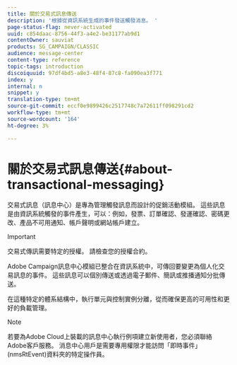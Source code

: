 ```yaml
---
title: 關於交易式訊息傳送
description: '根據從資訊系統生成的事件發送觸發消息。 '
page-status-flag: never-activated
uuid: c854daac-8756-44f3-a4e2-be31177ab9d1
contentOwner: sauviat
products: SG_CAMPAIGN/CLASSIC
audience: message-center
content-type: reference
topic-tags: introduction
discoiquuid: 97df4bd5-a8e3-48f4-87c8-fa090ea3f771
index: y
internal: n
snippet: y
translation-type: tm+mt
source-git-commit: eccf0e9899426c2517748c7a72611ff098291cd2
workflow-type: tm+mt
source-wordcount: '164'
ht-degree: 3%

---
```



# 關於交易式訊息傳送{#about-transactional-messaging}

交易式訊息（訊息中心）是專為管理觸發訊息而設計的促銷活動模組。 這些訊息是由資訊系統觸發的事件產生，可以：例如，發票、訂單確認、發運確認、密碼更改、產品不可用通知、帳戶聲明或網站帳戶建立。

>[!IMPORTANT]
>
>交易式傳訊需要特定的授權。 請檢查您的授權合約。

Adobe Campaign訊息中心模組已整合在資訊系統中，可傳回要變更為個人化交易訊息的事件。 這些訊息可以個別傳送或透過電子郵件、簡訊或推播通知分批傳送。

在這種特定的體系結構中，執行單元與控制實例分離，從而確保更高的可用性和更好的負載管理。

>[!NOTE]
>
>若要為Adobe Cloud上裝載的訊息中心執行例項建立新使用者，您必須聯絡Adobe客戶服務。 消息中心用戶是需要專用權限才能訪問「即時事件」(nmsRtEvent)資料夾的特定操作員。
